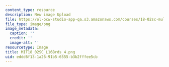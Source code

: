 ```yaml
---
content_type: resource
description: New image Upload
file: https://ol-ocw-studio-app-qa.s3.amazonaws.com/courses/18-02sc-multivariable-calculus-fall-2010/eddd6f131a2691b56555b3b2fffee5cb_MIT18_02SC_L16Brds_4.png
file_type: image/png
image_metadata:
  caption: ''
  credit: ''
  image-alt: ''
resourcetype: Image
title: MIT18_02SC_L16Brds_4.png
uid: eddd6f13-1a26-91b5-6555-b3b2fffee5cb
---
```


